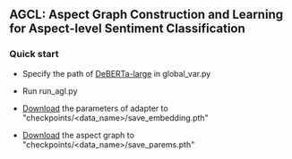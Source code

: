 ## AGCL: Aspect Graph Construction and Learning for Aspect-level Sentiment Classification

### Quick start
* Specify the path of [DeBERTa-large](https://huggingface.co/microsoft/deberta-v3-large) in global_var.py

* Run run_agl.py

* [Download](https://drive.google.com/drive/folders/12caC01v4C25BZI4HFsaz0QoPkXbC18nb) the parameters of adapter to "checkpoints/<data_name>/save_embedding.pth"

* [Download](https://drive.google.com/drive/folders/12caC01v4C25BZI4HFsaz0QoPkXbC18nb) the aspect graph to "checkpoints/<data_name>/save_parems.pth"
